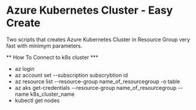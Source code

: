 # Azure Kubernetes Cluster - Easy Create

Two scripts that creates Azure Kubernetes Cluster in Resource Group very fast with minimym parameters.

** How To Connect to k8s cluster ***
- az login
- az account set --subscription subscrybtion id
- az resource list --resource-group name_of_resourcegroup -o table
- az aks get-credentials --resource-group name_of_resourcegroup --name k8s_cluster_name
- kubectl get nodes

